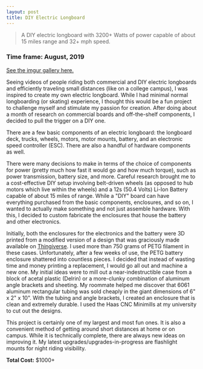 ```yaml
---
layout: post
title: DIY Electric Longboard
---
```


> A DIY electric longboard with 3200+ Watts of power capable of about 15 miles range and 32+ mph speed.

### Time frame: August, 2019

[See the imgur gallery here.](https://imgur.com/a/yb3TD5j)

Seeing videos of people riding both commercial and DIY electric longboards and efficiently traveling small distances (like on a college campus), I was inspired to create my own electric longboard. While I had minimal normal longboarding (or skating) experience, I thought this would be a fun project to challenge myself and stimulate my passion for creation. After doing about a month of research on commercial boards and off-the-shelf components, I decided to pull the trigger on a DIY one.

There are a few basic components of an electric longboard: the longboard deck, trucks, wheels, motors, motor mounts, battery, and an electronic speed controller (ESC). There are also a handful of hardware components as well.

There were many decisions to make in terms of the choice of components for power (pretty much how fast it would go and how much torque), such as power transmission, battery size, and more. Careful research brought me to a cost-effective DIY setup involving belt-driven wheels (as opposed to hub motors which live within the wheels) and a 12s (50.4 Volts) Li-Ion Battery capable of about 15 miles of range. While a "DIY" board can have everything purchased from the basic components, enclosures, and so on, I wanted to actually make something and not just assemble hardware. With this, I decided to custom fabricate the enclosures that house the battery and other electronics.

Initially, both the enclosures for the electronics and the battery were 3D printed from a modified version of a design that was graciously made available on [Thingiverse](https://www.thingiverse.com/thing:3528728). I used more than 750 grams of PETG filament in these cases. Unfortunately, after a few weeks of use, the PETG battery enclosure shattered into countless pieces. I decided that instead of wasting time and money printing a replacement, I would go all out and machine a new one. My initial ideas were to mill out a near-indestructible case from a block of acetal plastic (Delrin) or a more-clunky combination of aluminum angle brackets and sheeting. My roommate helped me discover that 6061 aluminum rectangular tubing was sold cheaply in the giant dimensions of 6" x 2" x 10". With the tubing and angle brackets, I created an enclosure that is clean and extremely durable. I used the Haas CNC Minimills at my university to cut out the designs.

This project is certainly one of my largest and most fun ones. It is also a convenient method of getting around short distances at home or on campus. While it is technically complete, there are always new ideas on improving it. My latest upgrades/upgrades-in-progress are flashlight mounts for night riding visibility.

**Total Cost:** $1000+

